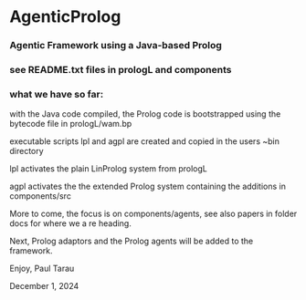 # AgenticProlog
### Agentic Framework using a Java-based Prolog

### see README.txt files in prologL and components

### what we have so far:

with the Java code compiled, the Prolog code
     is bootstrapped using the bytecode file in prologL/wam.bp

executable scripts lpl and agpl are created and copied in the
users ~bin directory

lpl activates the plain LinProlog system from prologL

agpl activates the the extended Prolog system containing
the additions in components/src

More to come, the focus is on components/agents, see also
papers in folder docs for where we a re heading.

Next, Prolog adaptors and the Prolog agents will be added to the framework.

Enjoy,
Paul Tarau

December 1, 2024



